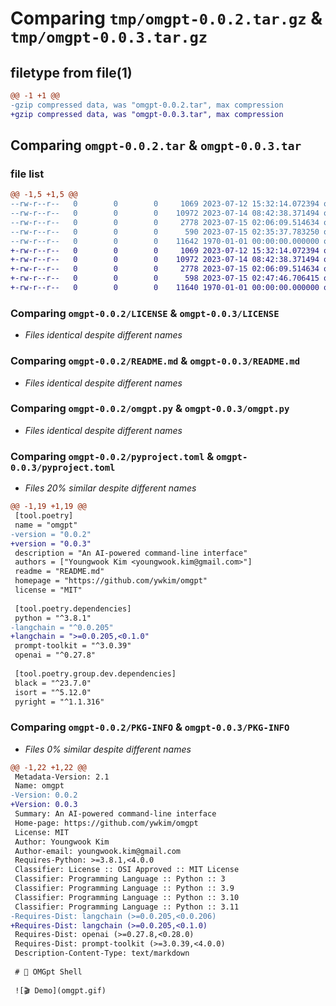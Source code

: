 # Comparing `tmp/omgpt-0.0.2.tar.gz` & `tmp/omgpt-0.0.3.tar.gz`

## filetype from file(1)

```diff
@@ -1 +1 @@
-gzip compressed data, was "omgpt-0.0.2.tar", max compression
+gzip compressed data, was "omgpt-0.0.3.tar", max compression
```

## Comparing `omgpt-0.0.2.tar` & `omgpt-0.0.3.tar`

### file list

```diff
@@ -1,5 +1,5 @@
--rw-r--r--   0        0        0     1069 2023-07-12 15:32:14.072394 omgpt-0.0.2/LICENSE
--rw-r--r--   0        0        0    10972 2023-07-14 08:42:38.371494 omgpt-0.0.2/README.md
--rw-r--r--   0        0        0     2778 2023-07-15 02:06:09.514634 omgpt-0.0.2/omgpt.py
--rw-r--r--   0        0        0      590 2023-07-15 02:35:37.783250 omgpt-0.0.2/pyproject.toml
--rw-r--r--   0        0        0    11642 1970-01-01 00:00:00.000000 omgpt-0.0.2/PKG-INFO
+-rw-r--r--   0        0        0     1069 2023-07-12 15:32:14.072394 omgpt-0.0.3/LICENSE
+-rw-r--r--   0        0        0    10972 2023-07-14 08:42:38.371494 omgpt-0.0.3/README.md
+-rw-r--r--   0        0        0     2778 2023-07-15 02:06:09.514634 omgpt-0.0.3/omgpt.py
+-rw-r--r--   0        0        0      598 2023-07-15 02:47:46.706415 omgpt-0.0.3/pyproject.toml
+-rw-r--r--   0        0        0    11640 1970-01-01 00:00:00.000000 omgpt-0.0.3/PKG-INFO
```

### Comparing `omgpt-0.0.2/LICENSE` & `omgpt-0.0.3/LICENSE`

 * *Files identical despite different names*

### Comparing `omgpt-0.0.2/README.md` & `omgpt-0.0.3/README.md`

 * *Files identical despite different names*

### Comparing `omgpt-0.0.2/omgpt.py` & `omgpt-0.0.3/omgpt.py`

 * *Files identical despite different names*

### Comparing `omgpt-0.0.2/pyproject.toml` & `omgpt-0.0.3/pyproject.toml`

 * *Files 20% similar despite different names*

```diff
@@ -1,19 +1,19 @@
 [tool.poetry]
 name = "omgpt"
-version = "0.0.2"
+version = "0.0.3"
 description = "An AI-powered command-line interface"
 authors = ["Youngwook Kim <youngwook.kim@gmail.com>"]
 readme = "README.md"
 homepage = "https://github.com/ywkim/omgpt"
 license = "MIT"
 
 [tool.poetry.dependencies]
 python = "^3.8.1"
-langchain = "^0.0.205"
+langchain = ">=0.0.205,<0.1.0"
 prompt-toolkit = "^3.0.39"
 openai = "^0.27.8"
 
 [tool.poetry.group.dev.dependencies]
 black = "^23.7.0"
 isort = "^5.12.0"
 pyright = "^1.1.316"
```

### Comparing `omgpt-0.0.2/PKG-INFO` & `omgpt-0.0.3/PKG-INFO`

 * *Files 0% similar despite different names*

```diff
@@ -1,22 +1,22 @@
 Metadata-Version: 2.1
 Name: omgpt
-Version: 0.0.2
+Version: 0.0.3
 Summary: An AI-powered command-line interface
 Home-page: https://github.com/ywkim/omgpt
 License: MIT
 Author: Youngwook Kim
 Author-email: youngwook.kim@gmail.com
 Requires-Python: >=3.8.1,<4.0.0
 Classifier: License :: OSI Approved :: MIT License
 Classifier: Programming Language :: Python :: 3
 Classifier: Programming Language :: Python :: 3.9
 Classifier: Programming Language :: Python :: 3.10
 Classifier: Programming Language :: Python :: 3.11
-Requires-Dist: langchain (>=0.0.205,<0.0.206)
+Requires-Dist: langchain (>=0.0.205,<0.1.0)
 Requires-Dist: openai (>=0.27.8,<0.28.0)
 Requires-Dist: prompt-toolkit (>=3.0.39,<4.0.0)
 Description-Content-Type: text/markdown
 
 # 🐚 OMGpt Shell
 
 ![🎬 Demo](omgpt.gif)
```

